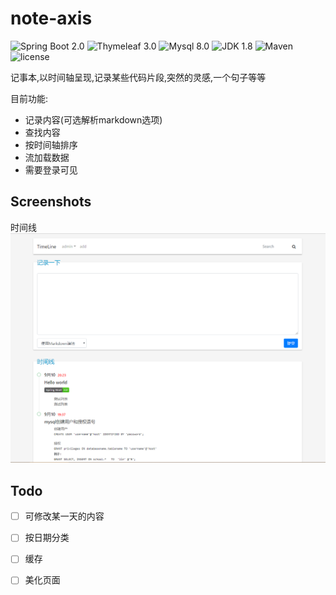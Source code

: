  note-axis
============

![Spring Boot 2.0](https://img.shields.io/badge/Spring%20Boot-2.0-brightgreen.svg)
![Thymeleaf 3.0](https://img.shields.io/badge/Thymeleaf-3.0-yellow.svg)
![Mysql 8.0](https://img.shields.io/badge/mysql-8.0-blue.svg)
![JDK 1.8](https://img.shields.io/badge/JDK-1.8-brightgreen.svg)
![Maven](https://img.shields.io/badge/Maven-3.5.0-yellowgreen.svg)
![license](https://img.shields.io/badge/license-MPL--2.0-blue.svg)

记事本,以时间轴呈现,记录某些代码片段,突然的灵感,一个句子等等

目前功能:
- 记录内容(可选解析markdown选项)
- 查找内容
- 按时间轴排序
- 流加载数据
- 需要登录可见

Screenshots
------------
时间线
![st1](./images/st1.png)

Todo
------------
- [ ] 可修改某一天的内容
- [ ] 按日期分类
- [ ] 缓存
- [ ] 美化页面





